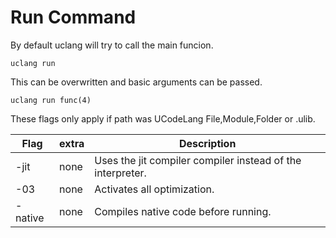 # Run Command 

By default uclang will try to call the main funcion.

```
uclang run
```

This can be overwritten and basic arguments can be passed.

```
uclang run func(4)
```

These flags only apply if path was UCodeLang File,Module,Folder or .ulib.

| Flag | extra | Description |
|--- |--- | --- |
-jit | none | Uses the jit compiler compiler instead of the interpreter.
-03 | none | Activates all optimization.
-native | none | Compiles native code before running.